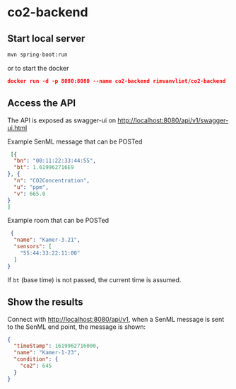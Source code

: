 # co2-backend

## Start local server
```bash
mvn spring-boot:run
```
or to start the docker
```json
docker run -d -p 8080:8080 --name co2-backend rimvanvliet/co2-backend
```

## Access the API

The API is exposed as swagger-ui on <http://localhost:8080/api/v1/swagger-ui.html>

Example SenML message that can be POSTed
```json
 [{
  "bn": "00:11:22:33:44:55",
  "bt": 1.619962716E9
}, {
  "n": "CO2Concentration",
  "u": "ppm",
  "v": 665.0
}
]
```
Example room that can be POSTed
```json
 {
  "name": "Kamer-3.21",
  "sensors": [
    "55:44:33:22:11:00"
  ]
}
```

If `bt` (base time) is not passed, the current time is assumed. 

## Show the results
Connect with <http://localhost:8080/api/v1>, when a SenML message is sent to the SenML end point, the message is shown:
```json
{
  "timeStamp": 1619962716000,
  "name": "Kamer-1-23",
  "condition": {
    "co2": 645
  }
}
```

